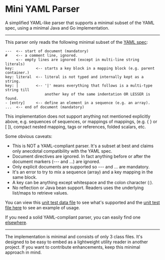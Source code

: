 # Mini YAML Parser # 

A simplified YAML-like parser that supports a minimal subset of the YAML spec, using a minimal Java and Go implementation.

***

This parser only reads the following minimal subset of the [YAML spec](http://yaml.org):

    ---  <-- start of document (mandatory)
    #    <-- a comment line, ignored.
         <-- empty lines are ignored (except in multi-line string literals)
    key:          <-- starts a key block in a mapping block (e.g. parent container.)
    key: literal  <-- literal is not typed and internally kept as a string.
    key: |        <-- '|' means everything that follows is a multi-type string till
                      another key of the same indentation OR LESSER is found.
    - [entry]     <-- define an element in a sequence (e.g. an array).
    ...  <-- end of document (mandatory)

This implementation does not support anything not mentioned explicitly above, e.g.
sequences of sequences, or mappings of mappings, (e.g. { } or [ ]), compact nested mapping, tags or references, folded scalars, etc.

Some obvious caveats:

* This is NOT a YAML-compliant parser. It's a subset at best and claims only anecdotal compatibility with the YAML spec.
* Document directives are ignored. In fact anything before or after the document markers (--- and ...) are ignored.
* Only explicit documents are supported so --- and ... are mandatory.
* It's an error to try to mix a sequence (array) and a key mapping in the same block.
* A key can be anything except whitespace and the colon character (:).
* No reflection or Java bean support. Readers uses the underlying list/maps to retrieve values.

You can view this
[unit test data file](https://bitbucket.org/ralfoide/mini-yaml-parser/src/6ec34c7a7b9ca9df1254bcdb95f406ce594b6951/Java/MiniYamlParser/src/tests/com/alfray/utils/test10.yaml?at=master)
to see what's supported and the
[unit test file here](https://bitbucket.org/ralfoide/mini-yaml-parser/src/6ec34c7a7b9ca9df1254bcdb95f406ce594b6951/Java/MiniYamlParser/src/tests/com/alfray/utils/MiniYamlParserTest.java?at=master)
to see an example of usage.

If you need a solid YAML-compliant parser, you can easily find one [elsewhere](http://stackoverflow.com/questions/450399/which-java-yaml-library-should-i-use).

***

The implementation is minimal and consists of only 3 class files. It's designed to be easy to embed as a lightweight utility reader in another project. If you want to contribute enhancements, keep this minimal approach in mind.